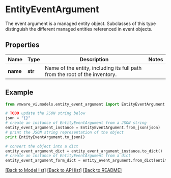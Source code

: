 # EntityEventArgument

The event argument is a managed entity object.  Subclasses of this type distinguish the different managed entities referenced in event objects. 

## Properties
Name | Type | Description | Notes
------------ | ------------- | ------------- | -------------
**name** | **str** | Name of the entity, including its full path from the root of the inventory.  | 

## Example

```python
from vmware_vi.models.entity_event_argument import EntityEventArgument

# TODO update the JSON string below
json = "{}"
# create an instance of EntityEventArgument from a JSON string
entity_event_argument_instance = EntityEventArgument.from_json(json)
# print the JSON string representation of the object
print EntityEventArgument.to_json()

# convert the object into a dict
entity_event_argument_dict = entity_event_argument_instance.to_dict()
# create an instance of EntityEventArgument from a dict
entity_event_argument_form_dict = entity_event_argument.from_dict(entity_event_argument_dict)
```
[[Back to Model list]](../README.md#documentation-for-models) [[Back to API list]](../README.md#documentation-for-api-endpoints) [[Back to README]](../README.md)


